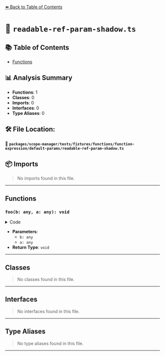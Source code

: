 [⬅️ Back to Table of Contents](../../../../../../../index.md)

# 📄 `readable-ref-param-shadow.ts`

## 📚 Table of Contents

- [Functions](#functions)

## 📊 Analysis Summary

- **Functions**: 1
- **Classes**: 0
- **Imports**: 0
- **Interfaces**: 0
- **Type Aliases**: 0

## 🛠️ File Location:
📂 **`packages/scope-manager/tests/fixtures/functions/function-expression/default-params/readable-ref-param-shadow.ts`**

## 📦 Imports

> No imports found in this file.


---

## Functions

### `foo(b: any, a: any): void`

<details><summary>Code</summary>

```ts
function (b = a, a) {}
```
</details>

- **Parameters**:
  - `b: any`
  - `a: any`
- **Return Type**: `void`

---

## Classes

> No classes found in this file.


---

## Interfaces

> No interfaces found in this file.


---

## Type Aliases

> No type aliases found in this file.


---